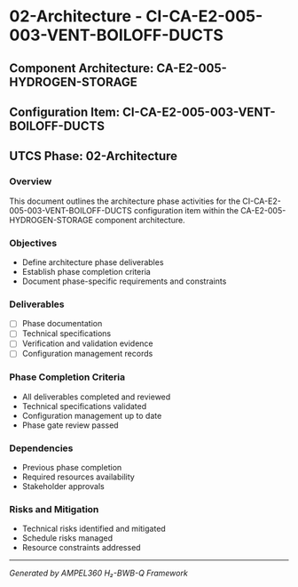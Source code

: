 # 02-Architecture - CI-CA-E2-005-003-VENT-BOILOFF-DUCTS

## Component Architecture: CA-E2-005-HYDROGEN-STORAGE
## Configuration Item: CI-CA-E2-005-003-VENT-BOILOFF-DUCTS
## UTCS Phase: 02-Architecture

### Overview
This document outlines the architecture phase activities for the CI-CA-E2-005-003-VENT-BOILOFF-DUCTS configuration item within the CA-E2-005-HYDROGEN-STORAGE component architecture.

### Objectives
- Define architecture phase deliverables
- Establish phase completion criteria
- Document phase-specific requirements and constraints

### Deliverables
- [ ] Phase documentation
- [ ] Technical specifications
- [ ] Verification and validation evidence
- [ ] Configuration management records

### Phase Completion Criteria
- All deliverables completed and reviewed
- Technical specifications validated
- Configuration management up to date
- Phase gate review passed

### Dependencies
- Previous phase completion
- Required resources availability
- Stakeholder approvals

### Risks and Mitigation
- Technical risks identified and mitigated
- Schedule risks managed
- Resource constraints addressed

---
*Generated by AMPEL360 H₂-BWB-Q Framework*
